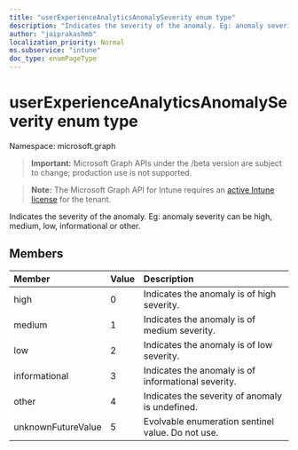 ```yaml
---
title: "userExperienceAnalyticsAnomalySeverity enum type"
description: "Indicates the severity of the anomaly. Eg: anomaly severity can be high, medium, low, informational or other."
author: "jaiprakashmb"
localization_priority: Normal
ms.subservice: "intune"
doc_type: enumPageType
---
```


# userExperienceAnalyticsAnomalySeverity enum type

Namespace: microsoft.graph

> **Important:** Microsoft Graph APIs under the /beta version are subject to change; production use is not supported.

> **Note:** The Microsoft Graph API for Intune requires an [active Intune license](https://go.microsoft.com/fwlink/?linkid=839381) for the tenant.

Indicates the severity of the anomaly. Eg: anomaly severity can be high, medium, low, informational or other.

## Members
|Member|Value|Description|
|:---|:---|:---|
|high|0|Indicates the anomaly is of high severity.|
|medium|1|Indicates the anomaly is of medium severity.|
|low|2|Indicates the anomaly is of low severity.|
|informational|3|Indicates the anomaly is of informational severity.|
|other|4|Indicates the severity of anomaly is undefined.|
|unknownFutureValue|5|Evolvable enumeration sentinel value. Do not use.|